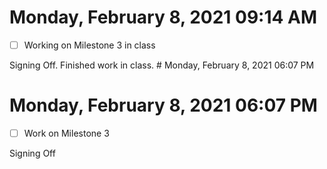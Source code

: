 # Monday, February  8, 2021 09:14 AM
- [ ] Working on Milestone 3 in class

Signing Off. Finished work in class. # Monday, February  8, 2021 06:07 PM

# Monday, February  8, 2021 06:07 PM
- [ ] Work on Milestone 3

Signing Off
